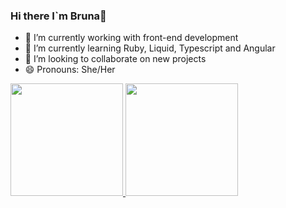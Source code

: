 ### Hi there I`m Bruna👋

- 🔭 I’m currently working with front-end development
- 🌱 I’m currently learning Ruby, Liquid, Typescript and Angular
- 👯 I’m looking to collaborate on new projects
- 😄 Pronouns: She/Her 

<div> 
<a href="https://github.com/brunaszarin">
  <img height="180em" src="https://github-readme-stats.vercel.app/api?username=brunaszarin&theme=dracula&show_icons=true&hide_border=true&count_private=true"/>
  <img height="180em" src="https://github-readme-streak-stats.herokuapp.com/?user=brunaszarin&theme=dracula&hide_border=true"/>

</div>

##
